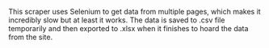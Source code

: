 This scraper uses Selenium to get data from multiple pages, which makes it incredibly slow but at least it works.
The data is saved to .csv file temporarily and then exported to .xlsx when it finishes to hoard the data from the site.
